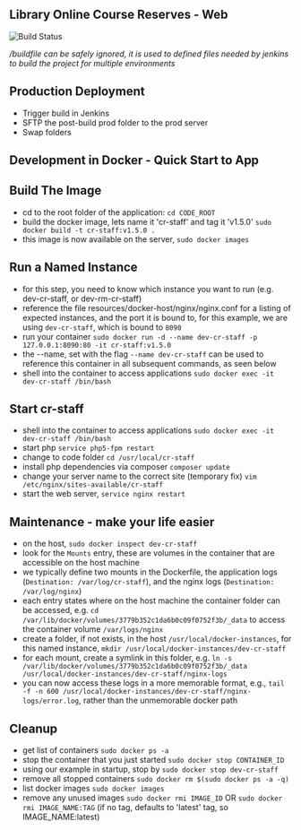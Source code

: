 Library Online Course Reserves - Web
-------------------------------------

![Build Status](https://proxy-01.library.ubc.ca/build-status/locr--cr-staff)

*/buildfile can be safely ignored, it is used to defined files needed by jenkins to build the project for multiple environments*

Production Deployment
----------------------

- Trigger build in Jenkins
- SFTP the post-build prod folder to the prod server
- Swap folders


Development in Docker - Quick Start to App
--------------------------------------------

## Build The Image
- cd to the root folder of the application: `cd CODE_ROOT`
- build the docker image, lets name it 'cr-staff' and tag it 'v1.5.0' `sudo docker build -t cr-staff:v1.5.0 .`
- this image is now available on the server, `sudo docker images`

## Run a Named Instance
- for this step, you need to know which instance you want to run (e.g. dev-cr-staff, or dev-rm-cr-staff)
- reference the file resources/docker-host/nginx/nginx.conf for a listing of expected instances, and the port it is bound to, for this example, we are using `dev-cr-staff`, which is bound to `8090`
- run your container `sudo docker run -d --name dev-cr-staff -p 127.0.0.1:8090:80 -it cr-staff:v1.5.0`
- the --name, set with the flag `--name dev-cr-staff` can be used to reference this container in all subsequent commands, as seen below
- shell into the container to access applications `sudo docker exec -it dev-cr-staff /bin/bash`

## Start cr-staff
- shell into the container to access applications `sudo docker exec -it dev-cr-staff /bin/bash`
- start php `service php5-fpm restart`
- change to code folder `cd /usr/local/cr-staff`
- install php dependencies via composer `composer update`
- change your server name to the correct site (temporary fix) `vim /etc/nginx/sites-available/cr-staff`
- start the web server, `service nginx restart`

## Maintenance - make your life easier
- on the host, `sudo docker inspect dev-cr-staff`
- look for the `Mounts` entry, these are volumes in the container that are accessible on the host machine
- we typically define two mounts in the Dockerfile, the application logs (`Destination: /var/log/cr-staff`), and the nginx logs (`Destination: /var/log/nginx`)
- each entry states where on the host machine the container folder can be accessed, e.g. `cd /var/lib/docker/volumes/3779b352c1da6b0c09f0752f3b/_data` to access the container volume `/var/logs/nginx`
- create a folder, if not exists, in the host `/usr/local/docker-instances`, for this named instance, `mkdir /usr/local/docker-instances/dev-cr-staff`
- for each mount, create a symlink in this folder, e.g. `ln -s /var/lib/docker/volumes/3779b352c1da6b0c09f0752f3b/_data /usr/local/docker-instances/dev-cr-staff/nginx-logs`
- you can now access these logs in a more memorable format, e.g., `tail -f -n 600 /usr/local/docker-instances/dev-cr-staff/nginx-logs/error.log`, rather than the unmemorable docker path

## Cleanup
- get list of containers `sudo docker ps -a`
- stop the container that you just started `sudo docker stop CONTAINER_ID`
- using our example in startup, stop by `sudo docker stop dev-cr-staff`
- remove all stopped containers `sudo docker rm $(sudo docker ps -a -q)`
- list docker images `sudo docker images`
- remove any unused images `sudo docker rmi IMAGE_ID` OR `sudo docker rmi IMAGE_NAME:TAG` (if no tag, defaults to 'latest' tag, so IMAGE_NAME:latest)
